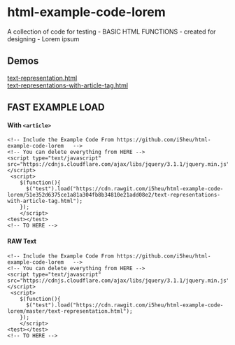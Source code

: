 # html-example-code-lorem
A collection of code for testing - BASIC HTML FUNCTIONS - created for designing - Lorem ipsum

## Demos
[text-representation.html](https://cdn.rawgit.com/i5heu/html-example-code-lorem/master/text-representation.html)  
[text-representations-with-article-tag.html](https://cdn.rawgit.com/i5heu/html-example-code-lorem/51e352d6375ce1a81a304fb8b34810e21add08e2/text-representations-with-article-tag.html)

## FAST EXAMPLE LOAD

#### With ```<article>```
```
<!-- Include the Example Code From https://github.com/i5heu/html-example-code-lorem   -->
<!-- You can delete everything from HERE -->
<script type="text/javascript" src="https://cdnjs.cloudflare.com/ajax/libs/jquery/3.1.1/jquery.min.js"></script>
 <script>
    $(function(){
      $("test").load("https://cdn.rawgit.com/i5heu/html-example-code-lorem/51e352d6375ce1a81a304fb8b34810e21add08e2/text-representations-with-article-tag.html");
    });
    </script>
<test></test>
<!-- TO HERE -->
```

#### RAW Text
```
<!-- Include the Example Code From https://github.com/i5heu/html-example-code-lorem   -->
<!-- You can delete everything from HERE -->
<script type="text/javascript" src="https://cdnjs.cloudflare.com/ajax/libs/jquery/3.1.1/jquery.min.js"></script>
 <script>
    $(function(){
      $("test").load("https://cdn.rawgit.com/i5heu/html-example-code-lorem/master/text-representation.html");
    });
    </script>
<test></test>
<!-- TO HERE -->
```
